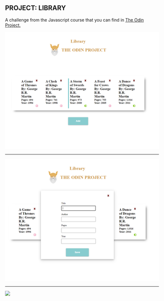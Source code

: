## PROJECT: LIBRARY

A challenge from the Javascript course that you can find in [The Odin Project.](https://www.theodinproject.com/lessons/library)

<img src="./img/app-imgs/Annotation 2020-05-25 202849.png">

<hr>

<img src="./img/app-imgs/Annotation 2020-05-25 202932.png">

<hr>

<img src="Annotation 2020-05-25 210750.png">
